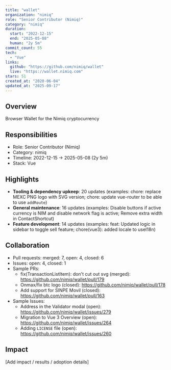 ```yaml
---
title: "wallet"
organization: "nimiq"
role: "Senior Contributor (Nimiq)"
category: "nimiq"
duration:
  start: "2022-12-15"
  end: "2025-05-08"
  human: "2y 5m"
commit_count: 55
tech:
  - "Vue"
links:
  github: "https://github.com/nimiq/wallet"
  live: "https://wallet.nimiq.com"
stars: 51
created_at: "2020-06-04"
updated_at: "2025-09-17"
---
```

## Overview
Browser Wallet for the Nimiq cryptocurrency

## Responsibilities
- Role: Senior Contributor (Nimiq)
- Category: nimiq
- Timeline: 2022-12-15 -> 2025-05-08 (2y 5m)
- Stack: Vue

## Highlights
- **Tooling & dependency upkeep**: 20 updates (examples: chore: replace MEXC PNG logo with SVG version; chore: update vue-router to be able to use `addRoute`)
- **General maintenance**: 16 updates (examples: Disable buttons if active currency is NIM and disable network flag is active; Remove extra width in ContactShortcut)
- **Feature development**: 14 updates (examples: feat: Updated logic in sidebar to toggle sell feature; chore(vue3): added locale to useI18n)

## Collaboration
- Pull requests: merged: 7, open: 4, closed: 6
- Issues: open: 4, closed: 1
- Sample PRs:
  - fix(TransactionListItem): don't cut out svg (merged): https://github.com/nimiq/wallet/pull/179
  - Onmax/fix btc logo (closed): https://github.com/nimiq/wallet/pull/178
  - Add support for SINPE Movil (closed): https://github.com/nimiq/wallet/pull/163
- Sample Issues:
  - Address in the Validator modal (open): https://github.com/nimiq/wallet/issues/279
  - Migration to Vue 3 Overview (open): https://github.com/nimiq/wallet/issues/264
  - Adding `LICENSE` file (open): https://github.com/nimiq/wallet/issues/260

## Impact
[Add impact / results / adoption details]
